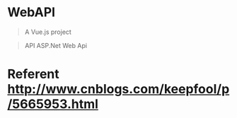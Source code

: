 # WebAPI

> A Vue.js project

> API  ASP.Net Web Api 

# Referent http://www.cnblogs.com/keepfool/p/5665953.html 


